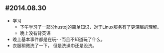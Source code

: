 #2014.08.30
----------

- 学习
	- 下午学习了一部分hustoj的简单知识，对于Linux服务有了更深层的理解。
	- 晚上没有背英语
- 晚上基本事件都是在玩- -而且不知道玩了什么。
- 衣服稍微洗了一下， 但是洗澡巾还是没洗。
